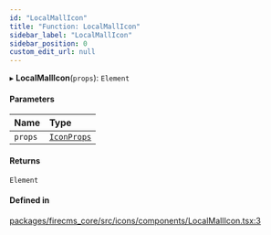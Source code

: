 ```yaml
---
id: "LocalMallIcon"
title: "Function: LocalMallIcon"
sidebar_label: "LocalMallIcon"
sidebar_position: 0
custom_edit_url: null
---
```


▸ **LocalMallIcon**(`props`): `Element`

#### Parameters

| Name | Type |
| :------ | :------ |
| `props` | [`IconProps`](../types/IconProps.md) |

#### Returns

`Element`

#### Defined in

[packages/firecms_core/src/icons/components/LocalMallIcon.tsx:3](https://github.com/FireCMSco/firecms/blob/d45f3739/packages/firecms_core/src/icons/components/LocalMallIcon.tsx#L3)
